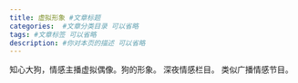 ```yaml
---
title: 虚拟形象 #文章标题
categories:  #文章分类目录 可以省略
tags: #文章标签 可以省略
description: #你对本页的描述 可以省略
---
```


知心大狗，情感主播虚拟偶像。狗的形象。
深夜情感栏目。
类似广播情感节目。